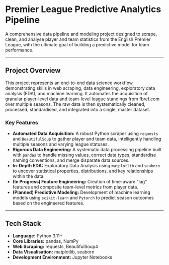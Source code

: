 # Premier League Predictive Analytics Pipeline

A comprehensive data pipeline and modeling project designed to scrape, clean, and analyse player and team statistics from the English Premier League, with the ultimate goal of building a predictive model for team performance.

---

## Project Overview

This project represents an end-to-end data science workflow, demonstrating skills in web scraping, data engineering, exploratory data analysis (EDA), and machine learning. It automates the acquisition of granular player-level data and team-level league standings from [fbref.com](https://fbref.com/) over multiple seasons. The raw data is then systematically cleaned, processed, standardised, and integrated into a single, master dataset.

### Key Features

*   **Automated Data Acquisition:** A robust Python scraper using `requests` and `BeautifulSoup` to gather player and team data, intelligently handling multiple seasons and varying league statuses.
*   **Rigorous Data Engineering:** A systematic data processing pipeline built with `pandas` to handle missing values, correct data types, standardise naming conventions, and merge disparate data sources.
*   **In-Depth EDA:** Exploratory Data Analysis using `matplotlib` and `seaborn` to uncover statistical properties, distributions, and key relationships within the data.
*   **(In Progress) Feature Engineering:** Creation of time-aware "lag" features and composite team-level metrics from player data.
*   **(Planned) Predictive Modeling:** Development of machine learning models using `scikit-learn` and `Pytorch` to predict season outcomes based on the engineered features.

---

## Tech Stack

*   **Language:** Python 3.11+
*   **Core Libraries:** pandas, NumPy
*   **Web Scraping:** requests, BeautifulSoup4
*   **Data Visualisation:** matplotlib, seaborn
*   **Development Environment:** Jupyter Notebooks
